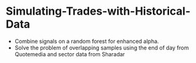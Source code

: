 # Simulating-Trades-with-Historical-Data
- Combine signals on a random forest for enhanced alpha. 
- Solve the problem of overlapping samples using the end of day from Quotemedia and sector data from Sharadar
